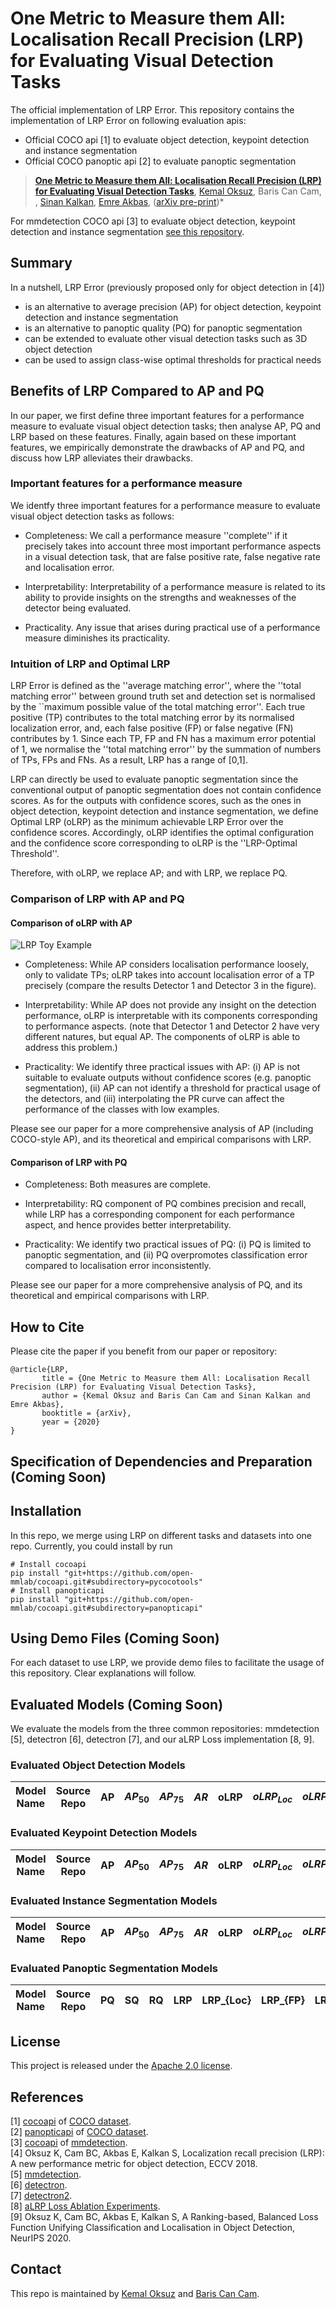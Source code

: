 # One Metric to Measure them All: Localisation Recall Precision (LRP) for Evaluating Visual Detection Tasks

The official implementation of LRP Error. This repository contains the implementation of LRP Error on following evaluation apis:

- Official COCO api [1] to evaluate object detection, keypoint detection and instance segmentation 
- Official COCO panoptic api [2] to evaluate panoptic segmentation 

> [**One Metric to Measure them All: Localisation Recall Precision (LRP) for Evaluating Visual Detection Tasks**](https://arxiv.org/abs/2009.13592),
> [Kemal Oksuz](https://kemaloksuz.github.io/), Baris Can Cam, , [Sinan Kalkan](http://www.kovan.ceng.metu.edu.tr/~sinan/), [Emre Akbas](http://user.ceng.metu.edu.tr/~emre/),
> ([arXiv pre-print](https://arxiv.org/abs/2009.13592))*

For mmdetection COCO api [3] to evaluate object detection, keypoint detection and instance segmentation [see this repository](https://github.com/kemaloksuz/cocoapi).

## Summary

In a nutshell, LRP Error (previously proposed only for object detection in [4])

- is an alternative to average precision (AP) for object detection, keypoint detection and instance segmentation
- is an alternative to panoptic quality (PQ) for panoptic segmentation
- can be extended to evaluate other visual detection tasks such as 3D object detection 
- can be used to assign class-wise optimal thresholds for practical needs

## Benefits of LRP Compared to AP and PQ

In our paper, we first define three important features for a performance measure to evaluate visual object detection tasks; then analyse AP, PQ and LRP based on these features. Finally, again based on these important features, we empirically demonstrate the drawbacks of AP and PQ, and discuss how LRP alleviates their drawbacks.

### Important features for a performance measure

We identfy three important features for a performance measure to evaluate visual object detection tasks as follows:

- Completeness: We call a performance measure ''complete'' if it precisely  takes into account three most important  performance aspects in a visual detection task, that are false positive rate, false negative rate and localisation error.

- Interpretability: Interpretability of a performance measure is related to its ability to provide insights on the strengths and weaknesses of the detector being evaluated.

- Practicality. Any issue that arises during  practical use of a performance measure diminishes its practicality.

### Intuition of LRP and Optimal LRP
LRP Error is defined as  the ''average matching error'', where the ''total matching error'' between ground truth set and detection set is normalised by the ``maximum possible value of the total matching error''. Each true positive (TP) contributes to the total matching error by its normalised localization error, and, each false positive (FP) or false negative (FN) contributes by 1. Since each TP, FP and FN has a maximum error potential of 1, we normalise the ''total matching error'' by the summation of numbers of TPs, FPs and FNs. As a result, LRP has a range of [0,1].

LRP can directly be used to evaluate panoptic segmentation since the conventional output of panoptic segmentation does not contain confidence scores. As for the outputs with confidence scores, such as the ones in object detection, keypoint detection and instance segmentation, we define Optimal LRP (oLRP) as the minimum achievable LRP Error over the confidence scores. Accordingly, oLRP identifies the optimal configuration and the confidence score corresponding to oLRP is the ''LRP-Optimal Threshold''.

Therefore, with oLRP, we replace AP; and with LRP, we replace PQ.

### Comparison of LRP with AP and PQ

#### Comparison of oLRP with AP

![LRP Toy Example](assets/Teaser.png)

- Completeness: While AP considers localisation performance loosely, only to validate TPs; oLRP takes into account localisation error of a TP precisely (compare the results Detector 1 and Detector 3 in the figure).

- Interpretability: While AP does not provide any insight on the detection performance, oLRP is interpretable with its components corresponding to performance aspects. (note that Detector 1 and Detector 2 have very different natures, but equal AP. The components of oLRP is able to address this problem.)

- Practicality: We identify three practical issues with AP: (i) AP is not suitable to evaluate outputs without confidence scores (e.g. panoptic segmentation), (ii) AP can not identify a threshold for practical usage of the detectors, and (iii) interpolating the PR curve can affect the performance of the classes with low examples.

Please see our paper for a more comprehensive analysis of AP (including COCO-style AP), and its theoretical and empirical comparisons with LRP.

#### Comparison of LRP with PQ

- Completeness: Both measures are complete.

- Interpretability: RQ component of PQ combines precision and recall, while LRP has a corresponding component for each performance aspect, and hence provides better interpretability.

- Practicality: We identify two practical issues of PQ: (i) PQ is limited to panoptic segmentation, and (ii) PQ overpromotes classification error compared to localisation error inconsistently.

Please see our paper for a more comprehensive analysis of PQ, and its theoretical and empirical comparisons with LRP.

## How to Cite

Please cite the paper if you benefit from our paper or repository:
```
@article{LRP,
       title = {One Metric to Measure them All: Localisation Recall Precision (LRP) for Evaluating Visual Detection Tasks},
       author = {Kemal Oksuz and Baris Can Cam and Sinan Kalkan and Emre Akbas},
       booktitle = {arXiv},
       year = {2020}
}
```

## Specification of Dependencies and Preparation (Coming Soon)

## Installation

In this repo, we merge using LRP on different tasks and datasets into one repo. Currently, you could install by run

```shell
# Install cocoapi
pip install "git+https://github.com/open-mmlab/cocoapi.git#subdirectory=pycocotools"
# Install panopticapi
pip install "git+https://github.com/open-mmlab/cocoapi.git#subdirectory=panopticapi"
```

## Using Demo Files (Coming Soon)
For each dataset to use LRP, we provide demo files to facilitate the usage of this repository. Clear explanations will follow.

## Evaluated Models (Coming Soon)

We evaluate the models from the three common repositories: mmdetection [5], detectron [6], detectron [7], and our aLRP Loss implementation [8, 9].

### Evaluated Object Detection Models

|    Model  Name   |  Source Repo    | AP  | $AP_{50}$ | $AP_{75}$ | $AR$  | oLRP  | $oLRP_{Loc}$ | $oLRP_{FP}$ | $oLRP_{FN}$  | model  |
| :-------------:  | :-----: | :------------: | :------------: | :----: | :-------: |:-------: |:------------: | :----: | :-------: |:-------: |

### Evaluated Keypoint Detection Models 

|    Model  Name   |  Source Repo    | AP  | $AP_{50}$ | $AP_{75}$ | $AR$  | oLRP  | $oLRP_{Loc}$ | $oLRP_{FP}$ | $oLRP_{FN}$  | model  |
| :-------------:  | :-----: | :------------: | :------------: | :----: | :-------: |:-------: |:------------: | :----: | :-------: |:-------: |

### Evaluated Instance Segmentation Models 

|    Model  Name   |  Source Repo    | AP  | $AP_{50}$ | $AP_{75}$ | $AR$  | oLRP  | $oLRP_{Loc}$ | $oLRP_{FP}$ | $oLRP_{FN}$  | model  |
| :-------------:  | :-----: | :------------: | :------------: | :----: | :-------: |:-------: |:------------: | :----: | :-------: |:-------: |

### Evaluated Panoptic Segmentation Models 

|    Model  Name   |  Source Repo    | PQ  | SQ | RQ | LRP  | LRP_{Loc} | LRP_{FP} | LRP_{FN}  | model  |
| :-------------:  | :-----: | :------------: | :------------: | :----: | :-------: |:-------: |:------------: | :----: | :-------: |


## License
This project is released under the [Apache 2.0 license](LICENSE).

## References
[1] [cocoapi](https://github.com/cocodataset/cocoapi) of [COCO dataset](http://cocodataset.org/).  
[2] [panopticapi](https://github.com/cocodataset/panopticapi) of [COCO dataset](http://cocodataset.org/).  
[3] [cocoapi](https://github.com/open-mmlab/cocoapi) of [mmdetection](https://github.com/open-mmlab/mmdetection).  
[4] Oksuz K, Cam BC, Akbas E, Kalkan S, Localization recall precision (LRP): A new performance metric for object detection, ECCV 2018.  
[5] [mmdetection](https://github.com/open-mmlab/mmdetection).  
[6] [detectron](https://github.com/facebookresearch/Detectron).  
[7] [detectron2](https://github.com/facebookresearch/detectron2).  
[8] [aLRP Loss Ablation Experiments](https://github.com/kemaloksuz/aLRPLoss-AblationExperiments).  
[9] Oksuz K, Cam BC, Akbas E, Kalkan S, A Ranking-based, Balanced Loss Function Unifying Classification and Localisation in Object Detection, NeurIPS 2020.  

## Contact

This repo is maintained by [Kemal Oksuz](http://github.com/kemaloksuz) and [Baris Can Cam](http://github.com/cancam).
